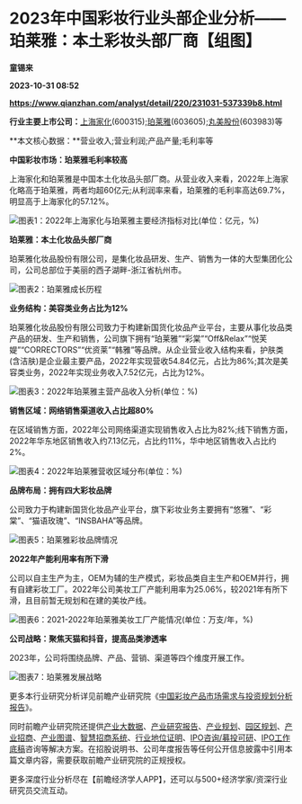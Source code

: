 # 2023年中国彩妆行业头部企业分析——珀莱雅：本土彩妆头部厂商【组图】
**童锡来**

**2023-10-31 08:52**

**https://www.qianzhan.com/analyst/detail/220/231031-537339b8.html**

**行业主要上市公司：**[上海家化](https://stock.qianzhan.com/hs/zhengquan_600315.SH.html)(600315);[珀莱雅](https://stock.qianzhan.com/hs/zhengquan_603605.SH.html)(603605);[丸美股份](https://stock.qianzhan.com/hs/zhengquan_603983.SH.html)(603983)等

**本文核心数据：**营业收入;营业利润;产品产量;毛利率等

**中国彩妆市场：珀莱雅毛利率较高**

上海家化和珀莱雅是中国本土化妆品头部厂商。从营业收入来看，2022年上海家化略高于珀莱雅，两者均超60亿元;从利润率来看，珀莱雅的毛利率高达69.7%，明显高于上海家化的57.12%。

![图表1：2022年上海家化与珀莱雅主要经济指标对比(单位：亿元，%)](https://img3.qianzhan.com/news/202310/31/20231031-59cdd7203f2b0ac5.png)

**珀莱雅：本土化妆品头部厂商**

珀莱雅化妆品股份有限公司，是集化妆品研发、生产、销售为一体的大型集团化公司，公司总部位于美丽的西子湖畔-浙江省杭州市。

![图表2：珀莱雅成长历程](https://img3.qianzhan.com/news/202310/31/20231031-0a803c4fa155e6ef.png)

**业务结构：美容类业务占比为12%**

珀莱雅化妆品股份有限公司致力于构建新国货化妆品产业平台，主要从事化妆品类产品的研发、生产和销售，公司旗下拥有“珀莱雅”“彩棠”“Off&Relax”“悦芙媞”“CORRECTORS”“优资莱”“韩雅”等品牌。从企业营业收入结构来看，护肤类(含洁肤)是企业最主要产品，2022年实现营收54.84亿元，占比为86%;其次是美容类业务，2022年实现业务收入7.52亿元，占比为12%。

![图表3：2022年珀莱雅主营产品收入分析(单位：%)](https://img3.qianzhan.com/news/202310/31/20231031-6b93d5b90f0b7064.png)

**销售区域：网络销售渠道收入占比超80%**

在区域销售方面，2022年公司网络渠道实现销售收入占比为82%;线下销售方面，2022年华东地区销售收入约7.13亿元，占比约11%，华中地区销售收入占比约2%。

![图表4：2022年珀莱雅营收区域分布(单位：%)](https://img3.qianzhan.com/news/202310/31/20231031-4637c8d90c5571d9.png)

**品牌布局：拥有四大彩妆品牌**

公司致力于构建新国货化妆品产业平台，旗下彩妆业务主要拥有“悠雅”、“彩棠”、“猫语玫瑰”、“INSBAHA”等品牌。

![图表5：珀莱雅彩妆品牌情况](https://img3.qianzhan.com/news/202310/31/20231031-942eddb010d8b71a.jpg)

**2022年产能利用率有所下滑**

公司以自主生产为主，OEM为辅的生产模式，彩妆品类自主生产和OEM并行，拥有自建彩妆工厂。2022年公司美妆工厂产能利用率为25.06%，较2021年有所下滑，且目前暂无规划和在建的美妆产线。

![图表6：2021-2022年珀莱雅美妆工厂产能情况(单位：万支/年，%)](https://img3.qianzhan.com/news/202310/31/20231031-43e508e65eb3d859.jpg)

**公司战略：聚焦天猫和抖音，提高品类渗透率**

2023年，公司将围绕品牌、产品、营销、渠道等四个维度开展工作。

![图表7：珀莱雅发展战略](https://img3.qianzhan.com/news/202310/31/20231031-d94638afd67528b9.jpg)

更多本行业研究分析详见前瞻产业研究院《[中国彩妆产品市场需求与投资规划分析报告](https://bg.qianzhan.com/report/detail/1703291418175306.html)》。

同时前瞻产业研究院还提供[产业大数据](https://d.qianzhan.com/)、[产业研究报告](https://bg.qianzhan.com/report/hotlist/)、[产业规划](https://f.qianzhan.com/chanyeguihua2/)、[园区规划](https://f.qianzhan.com/yuanqu/)、[产业招商](https://f.qianzhan.com/chanyezhaoshang/)、[产业图谱](https://bg.qianzhan.com/report/lianglian/)、[智慧招商系统](https://z.qianzhan.com/)、[行业地位证明](https://bg.qianzhan.com/report/qyppcs)、[IPO咨询/募投可研](https://ipo.qianzhan.com/mutou/)、[IPO工作底稿](https://ipo.qianzhan.com/digao/)咨询等解决方案。在招股说明书、公司年度报告等任何公开信息披露中引用本篇文章内容，需要获取前瞻产业研究院的正规授权。

更多深度行业分析尽在【前瞻经济学人APP】，还可以与500+经济学家/资深行业研究员交流互动。